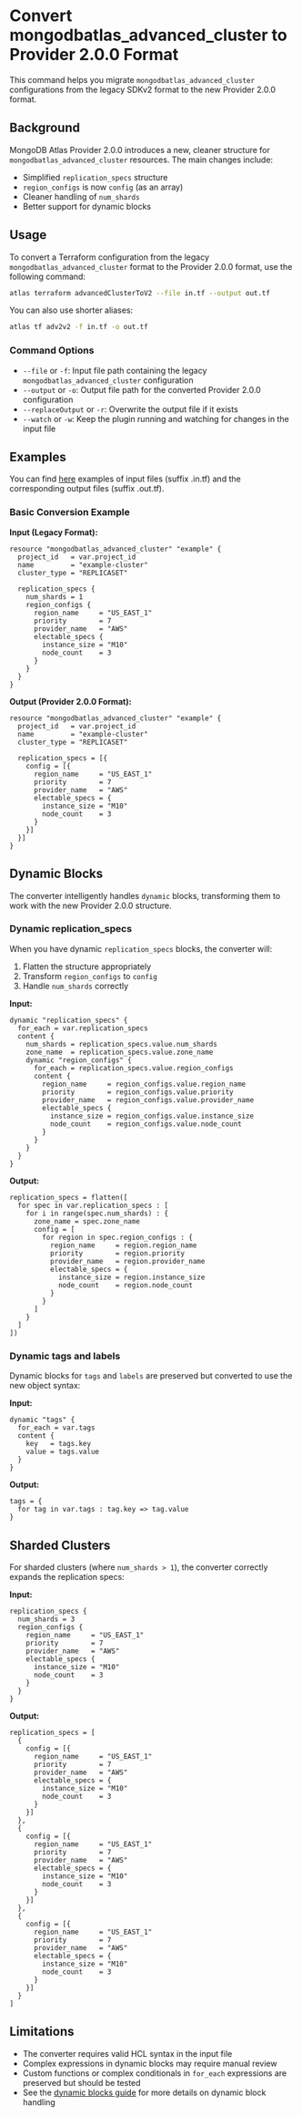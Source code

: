 # Convert mongodbatlas_advanced_cluster to Provider 2.0.0 Format

This command helps you migrate `mongodbatlas_advanced_cluster` configurations from the legacy SDKv2 format to the new Provider 2.0.0 format.

## Background

MongoDB Atlas Provider 2.0.0 introduces a new, cleaner structure for `mongodbatlas_advanced_cluster` resources. The main changes include:
- Simplified `replication_specs` structure
- `region_configs` is now `config` (as an array)
- Cleaner handling of `num_shards`
- Better support for dynamic blocks

## Usage

To convert a Terraform configuration from the legacy `mongodbatlas_advanced_cluster` format to the Provider 2.0.0 format, use the following command:

```bash
atlas terraform advancedClusterToV2 --file in.tf --output out.tf
```

You can also use shorter aliases:
```bash
atlas tf adv2v2 -f in.tf -o out.tf
```

### Command Options

- `--file` or `-f`: Input file path containing the legacy `mongodbatlas_advanced_cluster` configuration
- `--output` or `-o`: Output file path for the converted Provider 2.0.0 configuration
- `--replaceOutput` or `-r`: Overwrite the output file if it exists
- `--watch` or `-w`: Keep the plugin running and watching for changes in the input file

## Examples

You can find [here](https://github.com/mongodb-labs/atlas-cli-plugin-terraform/tree/main/internal/convert/testdata/adv2v2) examples of input files (suffix .in.tf) and the corresponding output files (suffix .out.tf).

### Basic Conversion Example

**Input (Legacy Format):**
```hcl
resource "mongodbatlas_advanced_cluster" "example" {
  project_id   = var.project_id
  name         = "example-cluster"
  cluster_type = "REPLICASET"

  replication_specs {
    num_shards = 1
    region_configs {
      region_name     = "US_EAST_1"
      priority        = 7
      provider_name   = "AWS"
      electable_specs {
        instance_size = "M10"
        node_count    = 3
      }
    }
  }
}
```

**Output (Provider 2.0.0 Format):**
```hcl
resource "mongodbatlas_advanced_cluster" "example" {
  project_id   = var.project_id
  name         = "example-cluster"
  cluster_type = "REPLICASET"

  replication_specs = [{
    config = [{
      region_name     = "US_EAST_1"
      priority        = 7
      provider_name   = "AWS"
      electable_specs = {
        instance_size = "M10"
        node_count    = 3
      }
    }]
  }]
}
```

## Dynamic Blocks

The converter intelligently handles `dynamic` blocks, transforming them to work with the new Provider 2.0.0 structure.

### Dynamic replication_specs

When you have dynamic `replication_specs` blocks, the converter will:
1. Flatten the structure appropriately
2. Transform `region_configs` to `config`
3. Handle `num_shards` correctly

**Input:**
```hcl
dynamic "replication_specs" {
  for_each = var.replication_specs
  content {
    num_shards = replication_specs.value.num_shards
    zone_name  = replication_specs.value.zone_name
    dynamic "region_configs" {
      for_each = replication_specs.value.region_configs
      content {
        region_name     = region_configs.value.region_name
        priority        = region_configs.value.priority
        provider_name   = region_configs.value.provider_name
        electable_specs {
          instance_size = region_configs.value.instance_size
          node_count    = region_configs.value.node_count
        }
      }
    }
  }
}
```

**Output:**
```hcl
replication_specs = flatten([
  for spec in var.replication_specs : [
    for i in range(spec.num_shards) : {
      zone_name = spec.zone_name
      config = [
        for region in spec.region_configs : {
          region_name     = region.region_name
          priority        = region.priority
          provider_name   = region.provider_name
          electable_specs = {
            instance_size = region.instance_size
            node_count    = region.node_count
          }
        }
      ]
    }
  ]
])
```

### Dynamic tags and labels

Dynamic blocks for `tags` and `labels` are preserved but converted to use the new object syntax:

**Input:**
```hcl
dynamic "tags" {
  for_each = var.tags
  content {
    key   = tags.key
    value = tags.value
  }
}
```

**Output:**
```hcl
tags = {
  for tag in var.tags : tag.key => tag.value
}
```

## Sharded Clusters

For sharded clusters (where `num_shards > 1`), the converter correctly expands the replication specs:

**Input:**
```hcl
replication_specs {
  num_shards = 3
  region_configs {
    region_name     = "US_EAST_1"
    priority        = 7
    provider_name   = "AWS"
    electable_specs {
      instance_size = "M10"
      node_count    = 3
    }
  }
}
```

**Output:**
```hcl
replication_specs = [
  {
    config = [{
      region_name     = "US_EAST_1"
      priority        = 7
      provider_name   = "AWS"
      electable_specs = {
        instance_size = "M10"
        node_count    = 3
      }
    }]
  },
  {
    config = [{
      region_name     = "US_EAST_1"
      priority        = 7
      provider_name   = "AWS"
      electable_specs = {
        instance_size = "M10"
        node_count    = 3
      }
    }]
  },
  {
    config = [{
      region_name     = "US_EAST_1"
      priority        = 7
      provider_name   = "AWS"
      electable_specs = {
        instance_size = "M10"
        node_count    = 3
      }
    }]
  }
]
```

## Limitations

- The converter requires valid HCL syntax in the input file
- Complex expressions in dynamic blocks may require manual review
- Custom functions or complex conditionals in `for_each` expressions are preserved but should be tested
- See the [dynamic blocks guide](./guide_adv2v2_dynamic_block.md) for more details on dynamic block handling